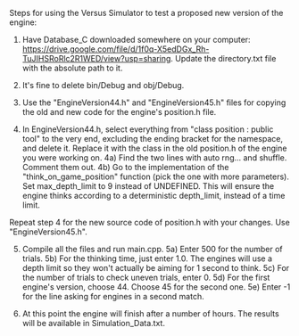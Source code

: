 Steps for using the Versus Simulator to test a proposed new version of the engine:

1) Have Database_C downloaded somewhere on your computer: https://drive.google.com/file/d/1f0q-X5edDGx_Rh-TuJIHSRoRlc2R1WED/view?usp=sharing. Update the directory.txt file with the absolute path to it.

2) It's fine to delete bin/Debug and obj/Debug.

3) Use the "EngineVersion44.h" and "EngineVersion45.h" files for copying the old and new code for the engine's position.h file.

4) In EngineVersion44.h, select everything from "class position : public tool" to the very end, excluding the ending bracket for the namespace, and delete it. Replace it with the class in the old position.h of the engine you were working on.
  4a) Find the two lines with auto rng... and shuffle. Comment them out.
  4b) Go to the implementation of the "think_on_game_position" function (pick the one with more parameters). Set max_depth_limit to 9 instead of UNDEFINED. This will ensure the engine thinks according to a deterministic depth_limit, instead of a time limit.

Repeat step 4 for the new source code of position.h with your changes. Use "EngineVersion45.h".

5) Compile all the files and run main.cpp.
  5a) Enter 500 for the number of trials.
  5b) For the thinking time, just enter 1.0. The engines will use a depth limit so they won't actually be aiming for 1 second to think.
  5c) For the number of trials to check uneven trials, enter 0.
  5d) For the first engine's version, choose 44. Choose 45 for the second one.
  5e) Enter -1 for the line asking for engines in a second match.
 
6) At this point the engine will finish after a number of hours. The results will be available in Simulation_Data.txt.
